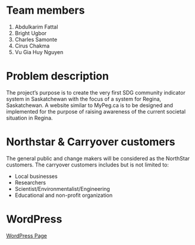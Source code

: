 # Team members
1. Abdulkarim Fattal
2. Bright Ugbor
3. Charles Samonte
4. Cirus Chakma
5. Vu Gia Huy Nguyen

# Problem description
  The project’s purpose is to create the very first SDG community indicator system in Saskatchewan with the focus of a system for Regina, Saskatchewan. A website similar to MyPeg.ca is to be designed and implemented for the purpose of raising awareness of the current societal situation in Regina.

# Northstar & Carryover customers
  The general public and change makers will be considered as the NorthStar customers. The carryover customers includes but is not limited to:
- Local businesses
- Researchers
- Scientist/Environmentalist/Engineering
- Educational and non-profit organization

# WordPress
[WordPress Page](https://group-d.softsys.ca/)

